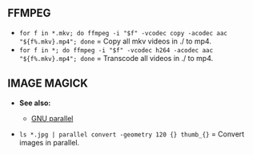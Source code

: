 
## FFMPEG

- `for f in *.mkv; do ffmpeg -i "$f" -vcodec copy -acodec aac "${f%.mkv}.mp4"; done` = Copy all mkv videos in ./ to mp4.
- `for f in *; do ffmpeg -i "$f" -vcodec h264 -acodec aac "${f%.mkv}.mp4"; done` = Transcode all videos in ./ to mp4.

## IMAGE MAGICK

- **See also:**
  - [GNU parallel](http://www.gnu.org/software/parallel/)

- `ls *.jpg | parallel convert -geometry 120 {} thumb_{}` = Convert images in parallel.

